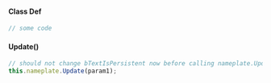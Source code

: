 #### Class Def

```javascript
// some code
```

#### Update()

```javascript
// should not change bTextIsPersistent now before calling nameplate.Update
this.nameplate.Update(param1);
```